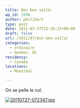 ```yaml
---
title: Bon ben voilà.
wp_id: 1556
author: philibert
type: post
date: 2011-07-27T23:26:22+00:00
draft: false
url: /2011/07/bon-ben-voila/
categories:
  - ordinaire
  - Quebec, QC
residency:
  - Canada
locations:
  - Montréal

---
```

On se pelle le cul.
  
[<img src="/uploads/2011/07/20110727-0723471.jpg" alt="20110727-072347.jpg" class="alignnone size-full" />][1]

 [1]: /uploads/2011/07/20110727-0723471.jpg